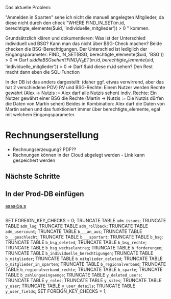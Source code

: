 Das aktuelle Problem:

"Anmelden in Sparten" sehe ich nicht die manuell angelegten Mitglieder, da diese nicht durch den check "WHERE FIND_IN_SET(m.id, berechtigte_elemente($uid, 'individuelle_mitglieder')) > 0 " kommen.

Grundsätrzlich klären und dokumentieren: Was ist der Unterschied individuell und BSG? Kann man das nicht über BSG-Check machen?
Beide checken die BSG-Berechtigungen. Der Unterschied ist lediglich der Eingangsparameter:
FIND_IN_SET(BSG, berechtigte_elemente($uid, 'BSG')) > 0 => Darf $uid die BSG sehen?
FIND_IN_SET(m.id, berechtigte_elemente($uid, 'individuelle_mitglieder')) > 0 => Darf $uid diese m.id sehen?
Den Rest macht dann eben die SQL-Function

In der DB ist das anders dargestellt: (daher ggf. etwas verwirrend, aber das hat 2 verschiedene POV)
RV und BSG-Rechte: Einem Nutzer werden Rechte gewährt (Alex -> Nutzis := Alex darf alle Nutzis sehen)
indiv. Rechte:     Ein Nutzer gewährt einer BSG die Rechte (Martin -> Nutzis := Die Nutzis dürfen die Daten von Martin sehen)
Beides in Kombination: Alex darf die Daten von Martin sehen und das funktioniert immer über berechtigte_elemente, egal mit welchem Eingangsparameter.



# Rechnungserstellung
- Rechnungserzeugung? PDF??
- Rechnungen können in der Cloud abgelegt werden - Link kann gespeichert werden

## Nächste Schritte


## In der Prod-DB einfügen 
aaaa@a.a
```

```


SET FOREIGN_KEY_CHECKS = 0;
TRUNCATE TABLE `adm_issues`;
TRUNCATE TABLE `adm_log`;
TRUNCATE TABLE `adm_rollback`;
TRUNCATE TABLE `adm_usercount`;
TRUNCATE TABLE `b___an_aus`;
TRUNCATE TABLE `b___geschlecht`;
TRUNCATE TABLE `b___sportart`;
TRUNCATE TABLE `b_bsg`;
TRUNCATE TABLE `b_bsg_deleted`;
TRUNCATE TABLE `b_bsg_rechte`;
TRUNCATE TABLE `b_bsg_wechselantrag`;
TRUNCATE TABLE `b_forderungen`;
TRUNCATE TABLE `b_individuelle_berechtigungen`;
TRUNCATE TABLE `b_mitglieder`;
TRUNCATE TABLE `b_mitglieder_deleted`;
TRUNCATE TABLE `b_mitglieder_in_sparten`;
TRUNCATE TABLE `b_regionalverband`;
TRUNCATE TABLE `b_regionalverband_rechte`;
TRUNCATE TABLE `b_sparte`;
TRUNCATE TABLE `b_zahlungseingaenge`;
TRUNCATE TABLE `y_deleted_users`;
TRUNCATE TABLE `y_roles`;
TRUNCATE TABLE `y_sites`;
TRUNCATE TABLE `y_user`;
TRUNCATE TABLE `y_user_details`;
TRUNCATE TABLE `y_user_fields`;
SET FOREIGN_KEY_CHECKS = 1;